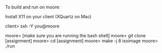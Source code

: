 To build and run on moore:

Install X11 on your client (XQuartz on Mac)

client> ssh -Y you@moore

moore> [make sure you are running the bash shell]
moore> git clone [assignment]
moore> cd [assignment]
moore> make -j 8 isoimage
moore> ./run

